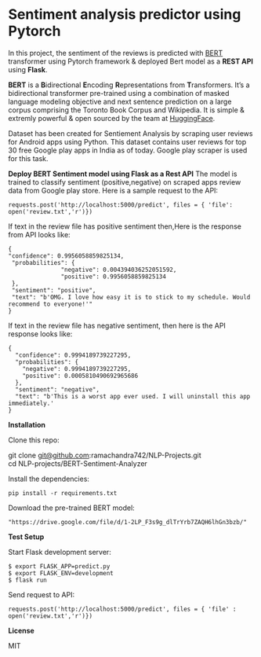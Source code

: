 # Sentiment analysis predictor using Pytorch
In this project, the sentiment of the reviews is predicted with [BERT](https://huggingface.co/transformers/model_doc/bert.html) transformer using Pytorch framework & deployed Bert model as a **REST API** using **Flask**.

**BERT** is a **B**idirectional **E**ncoding **R**epresentations from **T**ransformers. It’s a bidirectional transformer pre-trained using a combination of masked language modeling objective and next sentence prediction on a large corpus comprising the Toronto Book Corpus and Wikipedia. It is simple & extremly powerful & open sourced by the team at [HuggingFace](https://huggingface.co/).

Dataset has been created for Sentiement Analysis by scraping user reviews for Android apps using Python. This dataset contains user reviews for top 30 free Google play apps in India as of today. Google play scraper is used for this task.

**Deploy BERT Sentiment model using Flask as a Rest API**
The model is trained to classify sentiment (positive,negative) on scraped apps review data from Google play store.
Here is a sample request to the API:
```
requests.post('http://localhost:5000/predict', files = { 'file': open('review.txt','r')})
```
If text in the review file has positive sentiment then,Here is the response from API looks like: 

 ```
 {                   
 "confidence": 0.9956058859825134,          
  "probabilities": {                   
                "negative": 0.004394036252051592,                  
                "positive": 0.9956058859825134                  
  },                       
  "sentiment": "positive",            
  "text": "b'OMG. I love how easy it is to stick to my schedule. Would recommend to everyone!'"         
}
```

If text in the review file has negative sentiment, then here is the API response looks like:

```
{                                         
  "confidence": 0.9994189739227295,          
  "probabilities": {                         
    "negative": 0.9994189739227295,                       
    "positive": 0.0005810490692965686                    
  },          
  "sentiment": "negative",        
  "text": "b'This is a worst app ever used. I will uninstall this app immediately.'
}
```

**Installation** 

Clone this repo:     

git clone git@github.com:ramachandra742/NLP-Projects.git         
cd NLP-projects/BERT-Sentiment-Analyzer  

Install the dependencies: 
```
pip install -r requirements.txt
```
Download the pre-trained BERT model:
```
"https://drive.google.com/file/d/1-2LP_F3s9g_dlTrYrb7ZAQH6lhGn3bzb/"
```
**Test Setup**

Start Flask development server:
```
$ export FLASK_APP=predict.py      
$ export FLASK_ENV=development       
$ flask run
```
Send request to API:
```
requests.post('http://localhost:5000/predict', files = { 'file' : open('review.txt','r')})
```
**License**

MIT


